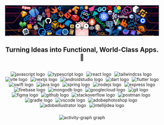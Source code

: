 <br clear="both">
<div align="center">
  <img src="assets/banner2.png" style="max-width: 100%; height: auto;" alt="Banner">
</div>

###
<h2 align="center"> Turning Ideas into Functional, World-Class Apps. 🚀 </h2>
<br>

<div align="center">
  <img src="https://skillicons.dev/icons?i=js" height="40" alt="javascript logo"  />
  <img width="2" />
  <img src="https://skillicons.dev/icons?i=ts" height="40" alt="typescript logo"  />
  <img width="2" />
  <img src="https://cdn.jsdelivr.net/gh/devicons/devicon/icons/react/react-original.svg" height="40" alt="react logo"  />
  <img width="2" />
  <img src="https://skillicons.dev/icons?i=tailwind" height="40" alt="tailwindcss logo"  />
 <img width="2" />
  <img src="https://skillicons.dev/icons?i=vite" height="40" alt="vite logo"  />
  <img width="2" />
  <img src="https://skillicons.dev/icons?i=nextjs" height="40" alt="nextjs logo"  />
  <img width="2" />
  <img src="https://skillicons.dev/icons?i=androidstudio" height="40" alt="androidstudio logo"  />
  <img width="2" />
  <img src="https://skillicons.dev/icons?i=dart" height="40" alt="dart logo"  />
  <img width="2" />
  <img src="https://skillicons.dev/icons?i=flutter" height="40" alt="flutter logo"  />
  <img width="2" />
  <img src="https://skillicons.dev/icons?i=swift" height="40" alt="swift logo"  />
  <img width="2" />
  <img src="https://skillicons.dev/icons?i=java" height="40" alt="java logo"  />
  <img width="2" />
  <img src="https://skillicons.dev/icons?i=spring" height="40" alt="spring logo"  />
  <img width="2" />
  <img src="https://skillicons.dev/icons?i=nodejs" height="40" alt="nodejs logo"  />
  <img width="2" />
  <img src="https://skillicons.dev/icons?i=express" height="40" alt="express logo"  />
<img width="2" />
  <img src="https://skillicons.dev/icons?i=firebase" height="40" alt="firebase logo"  />
  <img width="2" />
  <img src="https://skillicons.dev/icons?i=mongodb" height="40" alt="mongodb logo"  />
 <img width="2" />
  <img src="https://skillicons.dev/icons?i=gcp" height="40" alt="googlecloud logo"  />
  <img width="2" />
  <img src="https://skillicons.dev/icons?i=git" height="40" alt="git logo"  />
  <img width="2" />
  <img src="https://skillicons.dev/icons?i=figma" height="40" alt="figma logo"  />
  <img width="2" />
  <img src="https://skillicons.dev/icons?i=github" height="40" alt="github logo"  />
  <img width="2" />
  <img src="https://skillicons.dev/icons?i=stackoverflow" height="40" alt="stackoverflow logo"  />
 <img width="2" />
  <img src="https://skillicons.dev/icons?i=postman" height="40" alt="postman logo"  />
  <img width="2" />
  <img src="https://skillicons.dev/icons?i=gradle" height="40" alt="gradle logo"  />
  <img width="2" />
  <img src="https://skillicons.dev/icons?i=vscode" height="40" alt="vscode logo"  />
 <img width="2" />
  <img src="https://skillicons.dev/icons?i=ps" height="40" alt="adobephotoshop logo"  />
  <img width="2" />
  <img src="https://skillicons.dev/icons?i=ai" height="40" alt="adobeillustrator logo"  />
  <img width="2" />
  <img src="https://skillicons.dev/icons?i=idea" height="40" alt="intellijidea logo"  />
</div>


###

<div align="center">
  <img src="https://github-readme-activity-graph.vercel.app/graph?username=dineshxo&radius=16&theme=react&area=true&order=5&hide_border=true&hide_title=false&bg_color=00000" height="300" alt="activity-graph graph"  />
</div>

###


###

